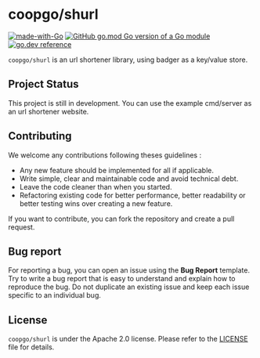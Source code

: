 # coopgo/shurl

[![made-with-Go](https://img.shields.io/badge/Made%20with-Go-1f425f.svg)](http://golang.org)
[![GitHub go.mod Go version of a Go module](https://img.shields.io/github/go-mod/go-version/coopgo/forms.svg)](https://github.com/coopgo/shurl)
[![go.dev reference](https://img.shields.io/badge/go.dev-reference-007d9c?logo=go&logoColor=white)](https://pkg.go.dev/github.com/coopgo/shurl)

`coopgo/shurl` is an url shortener library, using badger as a key/value store.

## Project Status

This project is still in development. You can use the example cmd/server as an url shortener website.

## Contributing

We welcome any contributions following theses guidelines :
- Any new feature should be implemented for all if applicable.
- Write simple, clear and maintainable code and avoid technical debt. 
- Leave the code cleaner than when you started.
- Refactoring existing code for better performance, better readability or better testing wins over creating a new feature.

If you want to contribute, you can fork the repository and create a pull request.

## Bug report

For reporting a bug, you can open an issue using the **Bug Report** template. Try to write a bug report that is easy to understand and explain how to reproduce the bug. 
Do not duplicate an existing issue and keep each issue specific to an individual bug.

## License

`coopgo/shurl` is under the Apache 2.0 license. Please refer to the [LICENSE](LICENSE) file for details.